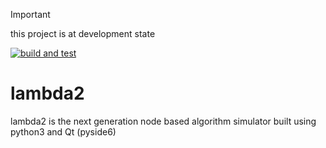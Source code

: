 > [!IMPORTANT]  
> this project is at development state

[![build and test](https://github.com/arshavirmirzakhani/lambda2/actions/workflows/test.yml/badge.svg)](https://github.com/arshavirmirzakhani/lambda2/actions/workflows/test.yml)
# lambda2
lambda2 is the next generation node based algorithm simulator built using python3 and Qt (pyside6)